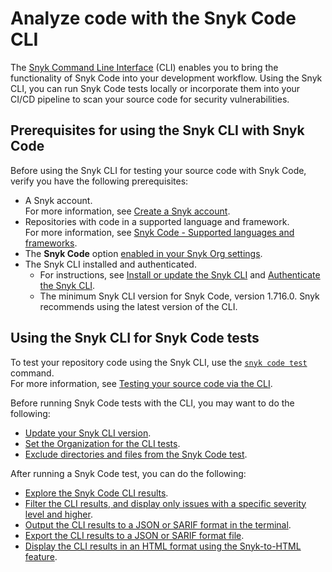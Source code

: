 # Analyze code with the Snyk Code CLI

The [Snyk Command Line Interface](../../) (CLI) enables you to bring the functionality of Snyk Code into your development workflow. Using the Snyk CLI, you can run Snyk Code tests locally or incorporate them into your CI/CD pipeline to scan your source code for security vulnerabilities.

## Prerequisites for using the Snyk CLI with Snyk Code

Before using the Snyk CLI for testing your source code with Snyk Code, verify you have the following prerequisites:

* A Snyk account.\
  For more information, see [Create a Snyk account](../../../getting-started/quickstart/create-or-log-in-to-a-snyk-account.md).
* Repositories with code in a supported language and framework.\
  For more information, see [Snyk Code - Supported languages and frameworks](../../../scan-using-snyk/supported-languages-and-frameworks/supported-languages-frameworks-and-feature-availability-overview.md).
* The **Snyk Code** option [enabled in your Snyk Org settings](../../../scan-using-snyk/start-scanning-using-the-cli-web-ui-or-api/scan-code/enable-the-snyk-code-option.md).
* The Snyk CLI installed and authenticated.
  * For instructions, see [Install or update the Snyk CLI](../../install-or-update-the-snyk-cli/) and [Authenticate the Snyk CLI](../../authenticate-the-cli-with-your-account.md).
  * The minimum Snyk CLI version for Snyk Code, version 1.716.0. Snyk recommends using the latest version of the CLI.

## Using the Snyk CLI for Snyk Code tests

To test your repository code using the Snyk CLI, use the [`snyk code test`](../../commands/code-test.md) command.\
For more information, see [Testing your source code via the CLI](testing-your-source-code-using-the-cli.md).

Before running Snyk Code tests with the CLI, you may want to do the following:

* [Update your Snyk CLI version](../../install-or-update-the-snyk-cli/).
* [Set the Organization for the CLI tests](set-the-snyk-organization-for-the-cli-tests.md).
* [Exclude directories and files from the Snyk Code test](excluding-directories-and-files-from-the-snyk-code-cli-test.md).

After running a Snyk Code test, you can do the following:

* [Explore the Snyk Code CLI results](broken-reference).
* [Filter the CLI results, and display only issues with a specific severity level and higher](broken-reference).
* [Output the CLI results to a JSON or SARIF format in the terminal](broken-reference).
* [Export the CLI results to a JSON or SARIF format file](broken-reference).
* [Display the CLI results in an HTML format using the Snyk-to-HTML feature](../cli-tools/snyk-to-html/).
